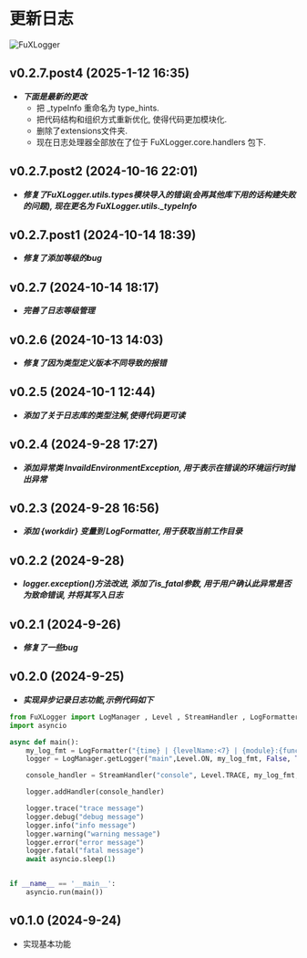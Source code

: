 
# 更新日志

![FuXLogger](https://media.tenor.com/A11YI0qGHRoAAAAi/fu-xuan-honkai-star-rail.gif)

## v0.2.7.post4 (2025-1-12 16:35)

- ***下面是最新的更改***
  - 把 _typeInfo 重命名为 type_hints.
  - 把代码结构和组织方式重新优化, 使得代码更加模块化.
  - 删除了extensions文件夹.
  - 现在日志处理器全部放在了位于 FuXLogger.core.handlers 包下.

## v0.2.7.post2 (2024-10-16 22:01)

- ***修复了FuXLogger.utils.types模块导入的错误(会再其他库下用的话构建失败的问题), 现在更名为 FuXLogger.utils._typeInfo***

## v0.2.7.post1 (2024-10-14 18:39)

- ***修复了添加等级的bug***

## v0.2.7 (2024-10-14 18:17)

- ***完善了日志等级管理***

## v0.2.6 (2024-10-13 14:03)

- ***修复了因为类型定义版本不同导致的报错***

## v0.2.5 (2024-10-1 12:44)

- ***添加了关于日志库的类型注解,使得代码更可读***

## v0.2.4 (2024-9-28 17:27)

- ***添加异常类 InvaildEnvironmentException, 用于表示在错误的环境运行时抛出异常***

## v0.2.3 (2024-9-28 16:56)

- ***添加 {workdir} 变量到 LogFormatter, 用于获取当前工作目录***

## v0.2.2 (2024-9-28)

- ***logger.exception()方法改进, 添加了is_fatal参数, 用于用户确认此异常是否为致命错误, 并将其写入日志***

## v0.2.1 (2024-9-26)

- ***修复了一些bug***

## v0.2.0 (2024-9-25)

- ***实现异步记录日志功能,示例代码如下***

```python
from FuXLogger import LogManager , Level , StreamHandler , LogFormatter
import asyncio

async def main():
    my_log_fmt = LogFormatter("{time} | {levelName:<7} | {module}:{function} | {file}:{line:02} | {message}")
    logger = LogManager.getLogger("main",Level.ON, my_log_fmt, False, True)

    console_handler = StreamHandler("console", Level.TRACE, my_log_fmt,colorize=True, enableXMLRender=True)

    logger.addHandler(console_handler)

    logger.trace("trace message")
    logger.debug("debug message")
    logger.info("info message")
    logger.warning("warning message")
    logger.error("error message")
    logger.fatal("fatal message")
    await asyncio.sleep(1)


if __name__ == '__main__':
    asyncio.run(main())
```

## v0.1.0 (2024-9-24)

- 实现基本功能
